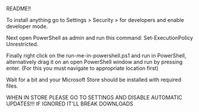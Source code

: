 README!!

To install anything go to Settings > Security > for developers and enable developer mode.

Next open PowerShell as admin and run this command: Set-ExecutionPolicy Unrestricted.

Finally right click on the run-me-in-powershell.ps1 and run in PowerShell, alternatively
drag it on an open PowerShell window and run by pressing enter.
(For this you must navigate to appropriate location first)

Wait for a bit and your Microsoft Store should be installed with required files.

WHEN IN STORE PLEASE GO TO SETTINGS AND DISABLE AUTOMATIC UPDATES!!!
IF IGNORED IT'LL BREAK DOWNLOADS

